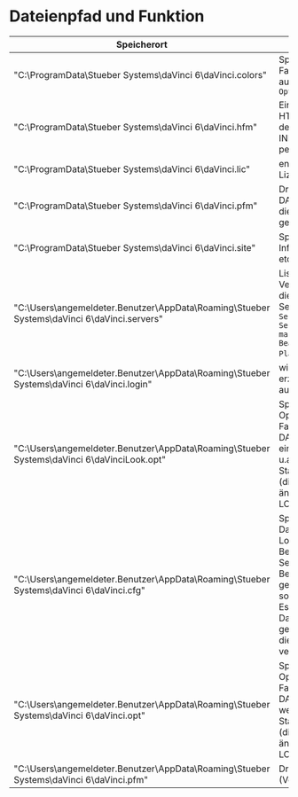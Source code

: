 # Dateienpfad und Funktion

Speicherort|Funktion
--|--
"C:\ProgramData\Stueber Systems\daVinci 6\daVinci.colors"| Speichert die Farbeinstellungen aus `DAVINCI > Plan > Optionen > Farben`
"C:\ProgramData\Stueber Systems\daVinci 6\daVinci.hfm"| Einstellungen für den HTML-Export oder den alten INFOSERVER-Export per HTML
"C:\ProgramData\Stueber Systems\daVinci 6\daVinci.lic"| enthält die Lizenzdaten
"C:\ProgramData\Stueber Systems\daVinci 6\daVinci.pfm"| Druckformate für DAVINCI (speichert die durch den Nutzer geänderte Version)
"C:\ProgramData\Stueber Systems\daVinci 6\daVinci.site"| Speichert die Site-Infos (Bundesland etc.)
"C:\Users\angemeldeter.Benutzer\AppData\Roaming\Stueber Systems\daVinci 6\daVinci.servers"| Liste der Server-Verbindungen und die opt. Startdatei im Servermodus (`Plan > Server verwalten > Serververbindung markieren > Bearbeiten > Plandatei`)
"C:\Users\angemeldeter.Benutzer\AppData\Roaming\Stueber Systems\daVinci 6\daVinci.login"| wird nicht mehr erzeugt oder ausgewertet
"C:\Users\angemeldeter.Benutzer\AppData\Roaming\Stueber Systems\daVinci 6\daVinciLook.opt"|Speichert alle Optionen (außer Farben), die über DAVINCI LOOK eingegeben werden, u.a. den Startbenutzeraccount (dieser Wert ist änderbar durch LOOK oder DAVINCI)
"C:\Users\angemeldeter.Benutzer\AppData\Roaming\Stueber Systems\daVinci 6\daVinci.cfg"|  Speicherung der Daten vom letzten Login: Benutzername, Servername, ob der Benutzername gespeichert werden soll<br/>Es werden noch mehr Daten in der Datei gespeichert, aber nur die vorstehenden verwendet.
"C:\Users\angemeldeter.Benutzer\AppData\Roaming\Stueber Systems\daVinci 6\daVinci.opt"|Speichert alle Optionen (außer Farben), die über DAVINCI eingegeben werden, u.a. den Startbenutzeraccount (dieser Wert ist änderbar durch LOOK oder DAVINCI)
"C:\Users\angemeldeter.Benutzer\AppData\Roaming\Stueber Systems\daVinci 6\daVinci.pfm"| Druckformatedatei (Vorlagedatei)
